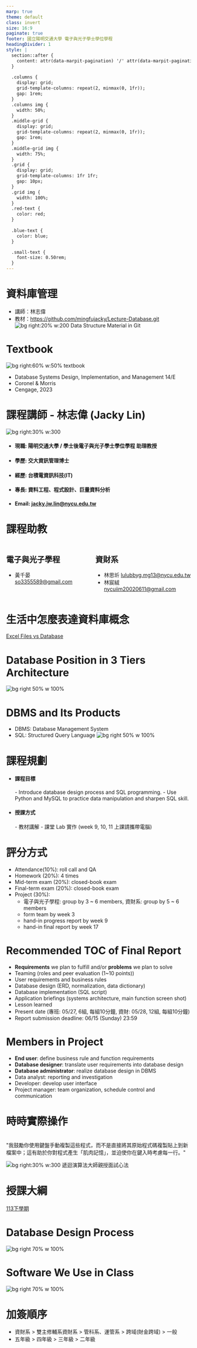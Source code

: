 ```yaml
---
marp: true
theme: default
class: invert
size: 16:9
paginate: true
footer: 國立陽明交通大學 電子與光子學士學位學程
headingDivider: 1
style: |
  section::after {
    content: attr(data-marpit-pagination) '/' attr(data-marpit-pagination-total);
  }
  
  .columns {
    display: grid;
    grid-template-columns: repeat(2, minmax(0, 1fr));
    gap: 1rem;
  }
  .columns img {
    width: 50%;
  }
  .middle-grid {
    display: grid;
    grid-template-columns: repeat(2, minmax(0, 1fr));
    gap: 1rem;
  }
  .middle-grid img {
    width: 75%;
  }
  .grid {
    display: grid;
    grid-template-columns: 1fr 1fr;
    gap: 10px;
  }
  .grid img {
    width: 100%;
  }
  .red-text {
    color: red;
  }
  
  .blue-text {
    color: blue;  
  }

  .small-text {
    font-size: 0.50rem;
  }
---
```

# 資料庫管理
- 講師：林志偉
- 教材：https://github.com/mingfujacky/Lecture-Database.git
![bg right:20% w:200 Data Structure Material in Git](files/image/qrcode_lecture_database.png)

# Textbook
![bg right:60% w:50% textbook](files/image/cover_of_database_systems_14e.jpg)
- Database Systems Design, Implementation, and Management 14/E
- Coronel & Morris
- Cengage, 2023

# 課程講師 - 林志偉 (Jacky Lin)
![bg right:30% w:300](files/image/jacky_last_day_in_tsmc.jpg)

- #### 現職: 陽明交通大學 / 學士後電子與光子學士學位學程 助理教授
- #### 學歷: 交大資訊管理博士
- #### 經歷: 台積電資訊科技(IT)
- #### 專長: 資料工程、程式設計、巨量資料分析
- #### Email: jacky.jw.lin@nycu.edu.tw

# 課程助教
<div class="columns">
<div>

## 電子與光子學程
- 黃千晏 so3355589@gmail.com
</div>
<div>

## 資財系
- 林思圻 lulubbyg.mg13@nycu.edu.tw
- 林宸絨 nycuiim20020611@gmail.com
</div>
</div>

# 生活中怎麼表達資料庫概念
[Excel Files vs Database](https://youtu.be/7yYbbKyyHvw?si=Y3vrhXjLHS4FGtkN)

# Database Position in 3 Tiers Architecture
![bg right 50% w 100%](files/image/3_tier_architecture.png)

# DBMS and Its Products
- DBMS: Database Management System
- SQL: Structured Query Language
![bg right 50% w 100%](files/image/DBMS_SQL.jpg)



# 課程規劃
- #### 課程目標
  *-* Introduce database design process and SQL programming.
  *-* Use Python and MySQL to practice data manipulation and sharpen SQL skill.
- #### 授課方式
  *-* 教材講解
  *-* 課堂 Lab 實作 (week 9, 10, 11 上課請攜帶電腦)

# 評分方式
- Attendance(10%): roll call and QA 
- Homework (20%): 4 times
- Mid-term exam (20%): closed-book exam
- Final-term exam (20%): closed-book exam
- Project (30%): 
  - 電子與光子學程: group by 3 ~ 6 members, 資財系: group by 5 ~ 6 members
  - form team by week 3
  - hand-in progress report by week 9
  - hand-in final report by week 17

# Recommended TOC of Final Report
- **Requirements** we plan to fulfill and/or **problems** we plan to solve
- Teaming (roles and peer evaluation (1~10 points))
- User requirements and business rules
- Database design (ERD, normalization, data dictionary)
- Database implementation (SQL script)
- Application briefings (systems architecture, main function screen shot) 
- Lesson learned
- Present date (專班: 05/27,  6組, 每組10分鐘, 資財: 05/28, 12組, 每組10分鐘)
- Report submission deadline: 06/15 (Sunday) 23:59 


# Members in Project
- **End user**: define business rule and function requirements 
- **Database designer**: translate user requirements into database design
- **Database administrator**: realize database design in DBMS
- Data analyst: reporting and investigation
- Developer: develop user interface
- Project manager: team organization, schedule control and communication

# 時時實際操作
<br>
"我鼓勵你使用鍵盤手動複製這些程式，而不是直接將其原始程式碼複製貼上到新檔案中；這有助於你對程式產生「肌肉記憶」，並迫使你在鍵入時考慮每一行。"

![bg right:30% w:300 遞迴演算法大師親授面試心法](https://i3.momoshop.com.tw/1721136961/goodsimg/0013/030/254/13030254_R.jpg)

# 授課大綱
[113下學期](https://timetable.nycu.edu.tw/?r=main/crsoutline&Acy=113&Sem=2&CrsNo=520015&lang=zh-tw)

# Database Design Process
![bg right 70% w 100%](files/image/database_design_process.jpg)

# Software We Use in Class
![bg right 70% w 100%](files/image/workbench.jpg)

# 加簽順序
- 資財系 > 雙主修輔系資財系 > 管科系、運管系 > 跨域(財金跨域) > 一般
- 五年級 > 四年級 > 三年級 > 二年級 